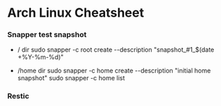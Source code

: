 # Arch Linux Cheatsheet

### Snapper test snapshot
- / dir 
sudo snapper -c root create --description "snapshot_#1_$(date +%Y-%m-%d)"

- /home dir
sudo snapper -c home create --description "initial home snapshot"
sudo snapper -c home list

### Restic
